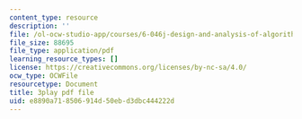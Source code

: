 ```yaml
---
content_type: resource
description: ''
file: /ol-ocw-studio-app/courses/6-046j-design-and-analysis-of-algorithms-spring-2015/e8890a718506914d50ebd3dbc444222d_2g9OSRKJuzM.pdf
file_size: 88695
file_type: application/pdf
learning_resource_types: []
license: https://creativecommons.org/licenses/by-nc-sa/4.0/
ocw_type: OCWFile
resourcetype: Document
title: 3play pdf file
uid: e8890a71-8506-914d-50eb-d3dbc444222d
---
```


